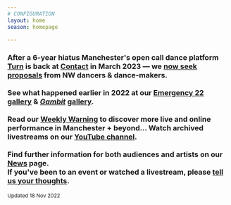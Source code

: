 ```yaml
---
# CONFIGURATION
layout: home
season: homepage

---
```

### After a 6-year hiatus Manchester's open call dance platform [Turn](/hab/turn) is back at <a href="https://contactmcr.com" target="_blank">Contact</a> in March 2023 — we <a href="https://turnmcr.posthaven.com" target="_blank">now seek proposals</a> from NW dancers & dance-makers.<br><br>See what happened earlier in 2022 at our [Emergency 22](/current/2022-emergency) [gallery](/galleries/2022-emergency) & [*Gambit*](/current/2022-springsummer/gambit) [gallery](/galleries/2022-gambit).<br><br>Read our <a href="https//wordofwarning.posthaven.com" target="_blank">Weekly Warning</a> to discover more live and online performance in Manchester + beyond… Watch archived livestreams on our <a href="https://youtube.com/@warnmcr" target="_blank">YouTube channel</a>.<br><br>Find further information for both audiences and artists on our [News](/news) page.<br>If you've been to an event or watched a livestream, please <a href="http://bit.ly/warnmcrfeedback" target="_blank">tell us your thoughts</a>.         
<small>Updated 18 Nov 2022</small>
